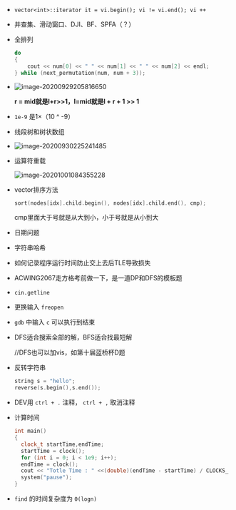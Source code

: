 + `vector<int>::iterator it = vi.begin(); vi != vi.end(); vi ++ `

+ 并查集、滑动窗口、DJI、BF、SPFA（？）

+ 全排列 

  ```cpp
  do
  {
      cout << num[0] << " " << num[1] << " " << num[2] << endl;
  } while (next_permutation(num, num + 3));
  ```

+ ![image-20200929205816650](https://cdn.jsdelivr.net/gh/smallzhong/picgo-pic-bed@master/image-20200929205816650.png)

  **r = mid就是l+r>>1，l=mid就是l + r + 1 >> 1**

+ `1e-9` 是1×（10 ^ -9）

+ 线段树和树状数组

+ ![image-20200930225241485](https://cdn.jsdelivr.net/gh/smallzhong/picgo-pic-bed@master/image-20200930225241485.png)

+ 运算符重载

  ![image-20201001084355228](https://cdn.jsdelivr.net/gh/smallzhong/picgo-pic-bed@master/image-20201001084355228.png)
  
+ vector排序方法

  ```cpp
  sort(nodes[idx].child.begin(), nodes[idx].child.end(), cmp);
  ```

  cmp里面大于号就是从大到小，小于号就是从小到大
  
+ 日期问题

+ 字符串哈希

+ 如何记录程序运行时间防止交上去后TLE导致损失

+ ACWING2067走方格考前做一下，是一道DP和DFS的模板题

+ `cin.getline`

+ 更换输入 `freopen`

+ `gdb` 中输入 `c` 可以执行到结束

+ DFS适合搜索全部的解，BFS适合找最短解

  //DFS也可以加vis，如第十届蓝桥杯D题
  
+ 反转字符串

  ```cpp
  string s = "hello";
  reverse(s.begin(),s.end());  
  ```

+ DEV用 `ctrl + .` 注释， `ctrl + ,` 取消注释

+ 计算时间

  ```cpp
  int main()
  {
  	clock_t startTime,endTime;
  	startTime = clock();
  	for (int i = 0; i < 1e9; i++);
  	endTime = clock();
  	cout << "Totle Time : " <<(double)(endTime - startTime) / CLOCKS_PER_SEC << "s" << endl;
  	system("pause");
  }
  ```

+ `find` 的时间复杂度为 `0(logn)`
